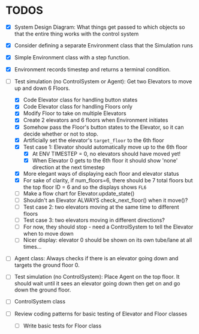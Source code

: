 # TODOS

- [X] System Design Diagram: What things get passed to which objects so that the entire thing works with the control system

- [X] Consider defining a separate Environment class that the Simulation runs

- [X] Simple Environment class with a step function.
- [X] Environment records timestep and returns a terminal condition.

- [ ] Test simulation (no ControlSystem or Agent): Get two Elevators to move up and down 6 Floors.
  - [X] Code Elevator class for handling button states
  - [X] Code Elevator class for handling Floors only
  - [X] Modify Floor to take on multiple Elevators
  - [X] Create 2 elevators and 6 floors when Environment initiates
  - [X] Somehow pass the Floor's button states to the Elevator, so it can decide whether or not to stop.
  - [X] Artificially set the elevator's `target_floor` to the 6th floor
  - [X] Test case 1: Elevator should automatically move up to the 6th floor
     - [X] At ENV TIMESTEP = 0, no elevators should have moved yet!
     - [X] When Elevator 0 gets to the 6th floor it should show 'none' direction at the next timestep
  - [X] More elegant ways of displaying each floor and elevator status
  - [X] For sake of clarity, if num_floors=6, there should be 7 total floors but the top floor ID = 6 and so the displays shows `FL6`
  - [ ] Make a flow chart for Elevator.update_state()
  - [ ] Shouldn't an Elevator ALWAYS check_next_floor() when it move()?
  - [ ] Test case 2: two elevators moving at the same time to different floors
  - [ ] Test case 3: two elevators moving in different directions?
  - [ ] For now, they should stop - need a ControlSystem to tell the Elevator when to move down
  - [ ] Nicer display: elevator 0 should be shown on its own tube/lane at all times...

- [ ] Agent class: Always checks if there is an elevator going down and targets the ground floor 0.

- [ ] Test simulation (no ControlSystem): Place Agent on the top floor. It should wait until it sees an elevator going down then get on and go down the ground floor.


- [ ] ControlSystem class

- [ ] Review coding patterns for basic testing of Elevator and Floor classes
  - [ ] Write basic tests for Floor class